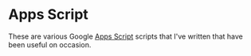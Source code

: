 # Apps Script

These are various Google [Apps Script](https://developers.google.com/apps-script) scripts that I've written that have been useful on occasion.

